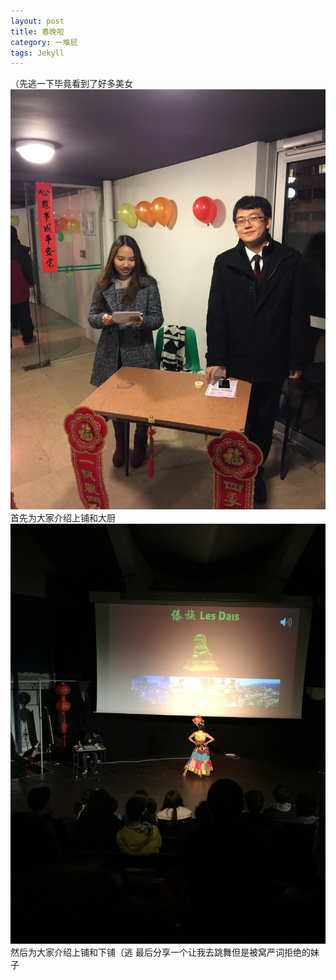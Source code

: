 ```yaml
---
layout: post
title: 春晚啦
category: 一堆屁
tags: Jekyll
---
```

（先逃一下毕竟看到了好多美女
![shabi](/images/thumb_IMG_5160_1024.jpg)
首先为大家介绍上铺和大厨
![shabi](/images/thumb_IMG_5169_1024.jpg)
然后为大家介绍上铺和下铺（逃
最后分享一个让我去跳舞但是被窝严词拒绝的妹子



